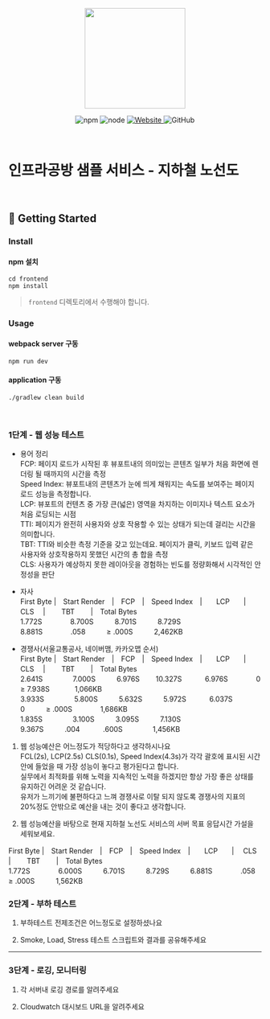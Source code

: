 <p align="center">
    <img width="200px;" src="https://raw.githubusercontent.com/woowacourse/atdd-subway-admin-frontend/master/images/main_logo.png"/>
</p>
<p align="center">
  <img alt="npm" src="https://img.shields.io/badge/npm-%3E%3D%205.5.0-blue">
  <img alt="node" src="https://img.shields.io/badge/node-%3E%3D%209.3.0-blue">
  <a href="https://edu.nextstep.camp/c/R89PYi5H" alt="nextstep atdd">
    <img alt="Website" src="https://img.shields.io/website?url=https%3A%2F%2Fedu.nextstep.camp%2Fc%2FR89PYi5H">
  </a>
  <img alt="GitHub" src="https://img.shields.io/github/license/next-step/atdd-subway-service">
</p>

<br>

# 인프라공방 샘플 서비스 - 지하철 노선도

<br>

## 🚀 Getting Started

### Install
#### npm 설치
```
cd frontend
npm install
```
> `frontend` 디렉토리에서 수행해야 합니다.

### Usage
#### webpack server 구동
```
npm run dev
```
#### application 구동
```
./gradlew clean build
```
<br>


### 1단계 - 웹 성능 테스트
- 용어 정리  
  FCP: 페이지 로드가 시작된 후 뷰포트내의 의미있는 콘텐츠 일부가 처음 화면에 렌더링 될 때까지의 시간을 측정  
  Speed Index: 뷰포트내의 콘텐츠가 눈에 띄게 채워지는 속도를 보여주는 페이지 로드 성능을 측정합니다.  
  LCP: 뷰포트의 컨텐츠 중 가장 큰(넓은) 영역을 차지하는 이미지나 텍스트 요소가 처음 로딩되는 시점  
  TTI: 페이지가 완전히 사용자와 상호 작용할 수 있는 상태가 되는데 걸리는 시간을 의미합니다.  
  TBT: TTI와 비슷한 측정 기준을 갖고 있는데요. 페이지가 클릭, 키보드 입력 같은 사용자와 상호작용하지 못했던 시간의 총 합을 측정  
  CLS: 사용자가 예상하지 못한 레이아웃을 경험하는 빈도를 정량화해서 시각적인 안정성을 판단
  

- 자사  
  First Byte |　Start Render　|　FCP　|　Speed Index　|　　LCP　　|　 CLS　 |　	　TBT　	　|　Total Bytes  
  1.772S　　　　8.700S　　　8.701S　　　8.729S　　　8.881S　　　　.058　　　≥ .000S　　　2,462KB


- 경쟁사(서울교통공사, 네이버맴, 카카오맵 순서)  
  First Byte |　Start Render　|　FCP　|　Speed Index　|　　LCP　　|　 CLS　 |　	　TBT　	　|　Total Bytes  
  2.641S　　　　 7.000S　　　6.976S	　　10.327S　　	　6.976S　　　　0　　　≥ 7.938S	　　　 1,066KB  
  3.933S　　　　	5.800S　　　5.632S　　　5.972S　　　  6.037S　　　　 0　　　≥ .000S　　　　1,686KB  
  1.835S　　　 　3.100S　　　3.095S　　　7.130S　　　 9.367S　　　.004　　　 .600S　　　　 1,456KB

1. 웹 성능예산은 어느정도가 적당하다고 생각하시나요  
   FCL(2s), LCP(2.5s) CLS(0.1s), Speed Index(4.3s)가 각각 괄호에 표시된 시간 안에 들었을 때 가장 성능이 놓다고 평가된다고 합니다.  
   실무에서 최적화를 위해 노력을 지속적인 노력을 하겠지만 항상 가장 좋은 상태를 유지하긴 어려운 것 같습니다.  
   유저가 느끼기에 불편하다고 느껴 경쟁사로 이탈 되지 않도록 경쟁사의 지표의 20%정도 안밖으로 예산을 내는 것이 좋다고 생각합니다. 
  
   
2. 웹 성능예산을 바탕으로 현재 지하철 노선도 서비스의 서버 목표 응답시간 가설을 세워보세요.

First Byte |　Start Render　|　FCP　|　Speed Index　|　　LCP　　|　 CLS　 |　	　TBT　	　|　Total Bytes  
1.772S　　　　6.000S　　　6.701S　　　8.729S　　　6.881S　　　　.058　　　≥ .000S　　　1,562KB



### 2단계 - 부하 테스트 
1. 부하테스트 전제조건은 어느정도로 설정하셨나요

2. Smoke, Load, Stress 테스트 스크립트와 결과를 공유해주세요

---

### 3단계 - 로깅, 모니터링
1. 각 서버내 로깅 경로를 알려주세요

2. Cloudwatch 대시보드 URL을 알려주세요
